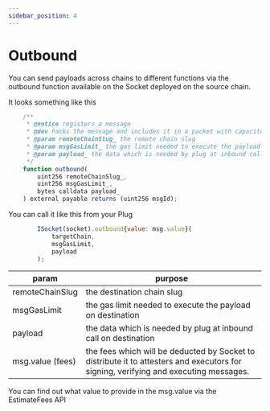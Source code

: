 ```yaml
---
sidebar_position: 4
---
```


# Outbound

You can send payloads across chains to different functions via the outbound function available on the Socket deployed on the source chain.

It looks something like this

```javascript
    /**
     * @notice registers a message
     * @dev Packs the message and includes it in a packet with capacitor
     * @param remoteChainSlug_ the remote chain slug
     * @param msgGasLimit_ the gas limit needed to execute the payload on remote
     * @param payload_ the data which is needed by plug at inbound call on remote
     */
    function outbound(
        uint256 remoteChainSlug_,
        uint256 msgGasLimit_,
        bytes calldata payload_
    ) external payable returns (uint256 msgId);
```

You can call it like this from your Plug

```javascript
        ISocket(socket).outbound{value: msg.value}(
            targetChain,
            msgGasLimit,
            payload
        );
```

| param             | purpose                                                                                                                              |
| ----------------- | ------------------------------------------------------------------------------------------------------------------------------------ |
| remoteChainSlug   | the destination chain slug                                                                                                           |
| msgGasLimit       | the gas limit needed to execute the payload on destination                                                                           |
| payload           | the data which is needed by plug at inbound call on destination                                                                      |
| msg.value (fees)  | the fees which will be deducted by Socket to distribute it to attesters and executors for signing, verifying and executing messages. |

You can find out what value to provide in the msg.value via the EstimateFees API
